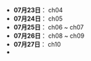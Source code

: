 
- **07月23日**： ch04
- **07月24日**： ch05
- **07月25日**： ch06 ~ ch07
- **07月26日**： ch08 ~ ch09
- **07月27日**： ch10
- 